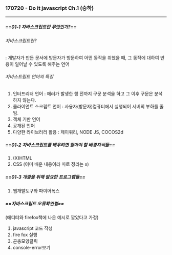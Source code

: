 ### 170720 -  Do it javascript Ch.1 (승하)
----------------------------------------------
##### ==01-1 자바스크립트란 무엇인가?==
###### 자바스크립트란?
: 개발자가 만든 문서에 방문자가 방문하여 어떤 동작을 취했을 때, 그 동작에 대하여 반응이 일어날 수 있도록 해주는 언어

###### 자바스트립트 언어의 특징
1. 인터프리터 언어
 : 에러가 발생한 행 전까지 구문 분석을 하고 그 이후 구문은 분석하지 않는다. 
2. 클라이언트 스크립트 언어
 : 사용자(방문자)컴퓨터에서 실행되어 서버의 부하를 줄임.
3. 객체 기반 언어
4. 공개된 언어
5. 다양한 라이브러리 활용
 : 제이쿼리, NODE JS, COCOS2d

##### ==01-2 자바스크립트를 배우려면 알아야 할 배경지식들==
1. (X)HTML
2. CSS
(이미 배운 내용이라 따로 정리는 x)

##### ==01-3 개발을 위해 필요한 프로그램들==
1. 웹개발도구와 파이어폭스

##### ==자바스크립트 오류확인법==
(에디터와 firefox책에 나온 예시로 깔았다고 가정)
1. javascript 코드 작성
2. fire fox 실행
3. 곤충모양클릭
4. console-error보기